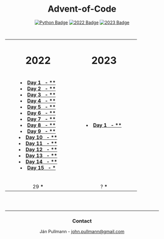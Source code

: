 <a name="readme-top"></a>

<div align = center>

# Advent-of-Code

[![Python Badge]][Python]
[![2022 Badge]](#2022)
[![2023 Badge]](#2023)

<br>
</div>




<table>
    <tr>
        <th>
            <h1 align="center"> 
              <b>2022</b>
            </h1>
            <img width="200">
        </th>
        <th>
            <h1 align="center"> 
              <b>2023</b>
            </h1>
          <img width="200">
        </th>
    </tr>
    <tr>
    </tr>
    <tr>
        <td align="center">
            <p>
                <li><b><a href="https://github.com/JohnPullmann/Advent-of-Code/tree/main/2022/day01">Day 1&nbsp;&nbsp; - **</a></b></li>
                <li><b><a href="https://github.com/JohnPullmann/Advent-of-Code/tree/main/2022/day02">Day 2&nbsp;&nbsp; - **</a></b></li>
                <li><b><a href="https://github.com/JohnPullmann/Advent-of-Code/tree/main/2022/day03">Day 3&nbsp;&nbsp; - **</a></b></li>
                <li><b><a href="https://github.com/JohnPullmann/Advent-of-Code/tree/main/2022/day04">Day 4&nbsp;&nbsp; - **</a></b></li>
                <li><b><a href="https://github.com/JohnPullmann/Advent-of-Code/tree/main/2022/day05">Day 5&nbsp;&nbsp; - **</a></b></li>
                <li><b><a href="https://github.com/JohnPullmann/Advent-of-Code/tree/main/2022/day06">Day 6&nbsp;&nbsp; - **</a></b></li>
                <li><b><a href="https://github.com/JohnPullmann/Advent-of-Code/tree/main/2022/day07">Day 7&nbsp;&nbsp; - **</a></b></li>
                <li><b><a href="https://github.com/JohnPullmann/Advent-of-Code/tree/main/2022/day08">Day 8&nbsp;&nbsp; - **</a></b></li>
                <li><b><a href="https://github.com/JohnPullmann/Advent-of-Code/tree/main/2022/day09">Day 9&nbsp;&nbsp; - **</a></b></li>
                <li><b><a href="https://github.com/JohnPullmann/Advent-of-Code/tree/main/2022/day10">Day 10&nbsp;&nbsp; - **</a></b></li>
                <li><b><a href="https://github.com/JohnPullmann/Advent-of-Code/tree/main/2022/day11">Day 11&nbsp;&nbsp; - **</a></b></li>
                <li><b><a href="https://github.com/JohnPullmann/Advent-of-Code/tree/main/2022/day12">Day 12&nbsp;&nbsp; - **</a></b></li>
                <li><b><a href="https://github.com/JohnPullmann/Advent-of-Code/tree/main/2022/day13">Day 13&nbsp;&nbsp; - **</a></b></li>
                <li><b><a href="https://github.com/JohnPullmann/Advent-of-Code/tree/main/2022/day14">Day 14&nbsp;&nbsp; - **</a></b></li>
                <li><b><a href="https://github.com/JohnPullmann/Advent-of-Code/tree/main/2022/day15">Day 15&nbsp;&nbsp; - *</a></b></li>
                <br>
            </p>
        </td>
        <td align="center">
            <p>
                <li><b><a href="https://github.com/JohnPullmann/Advent-of-Code/tree/main/2023/day01">Day 1&nbsp;&nbsp; - **</a></b></li>
                <br>
            </p>
        </td>
    </tr>
    <tr>
            <td align="center">
                29 <b>*</b>
            </td>
            <td align="center">
                ? <b>*</b>
            </td>
    </tr>
</table>


<!-- CONTACT -->
<br><br>
<div align = center>

---

### **Contact**

Ján Pullmann - john.pullmann@gmail.com
</div>


<!-- LINKS -->
[2022 Badge]: https://img.shields.io/badge/2022-b02a2a?style=for-the-badge
[2022]: #2022
[2023 Badge]: https://img.shields.io/badge/2023-0c700c?style=for-the-badge
[2023]: #2023

[Python Badge]: https://img.shields.io/badge/Python-3776ab?logo=python&logoColor=fff&style=for-the-badge
[Python]: https://www.python.org/
